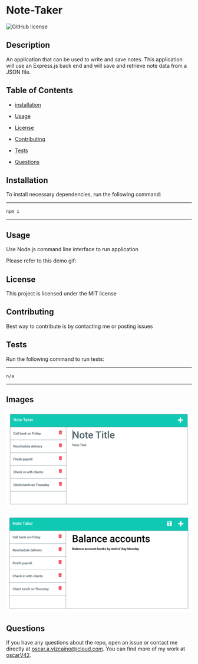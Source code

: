 # Note-Taker

![GitHub license](https://img.shields.io/badge/license-MIT-yellow.svg)

## Description

An application that can be used to write and save notes. This application will use an Express.js back
end and will save and retrieve note data from a JSON file.

## Table of Contents

- [installation](#installation)

- [Usage](#usage)

- [License](#license)

- [Contributing](#contributing)

- [Tests](#tests)

- [Questions](#questions)

## Installation

To install necessary dependencies, run the following command:

---

    npm i

---

## Usage

Use Node.js command line interface to run application

Please refer to this demo gif:

## License

This project is licensed under the MIT license

## Contributing

Best way to contribute is by contacting me or posting issues

## Tests

Run the following command to run tests:

---

    n/a

---

## Images

![ScreenShot](./assets/11-express-homework-demo-01.png)

![ScreenShot2](./assets/11-express-homework-demo-02.png)

## Questions

If you have any questions about the repo, open an issue or contact me directly at oscar.a.vizcaino@icloud.com. You can find more of my work at
[oscarV42](https://github.com/oscarV42/).
